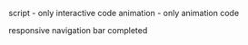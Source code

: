 script - only interactive code 
animation - only animation code 

responsive navigation bar completed
